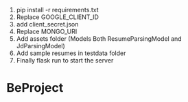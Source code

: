 1. pip install -r requirements.txt
2. Replace GOOGLE_CLIENT_ID
3. add client_secret.json 
4. Replace MONGO_URI
5. Add assets folder (Models Both ResumeParsingModel and JdParsingModel)
6. Add sample resumes in testdata folder
7. Finally flask run to start the server

# BeProject